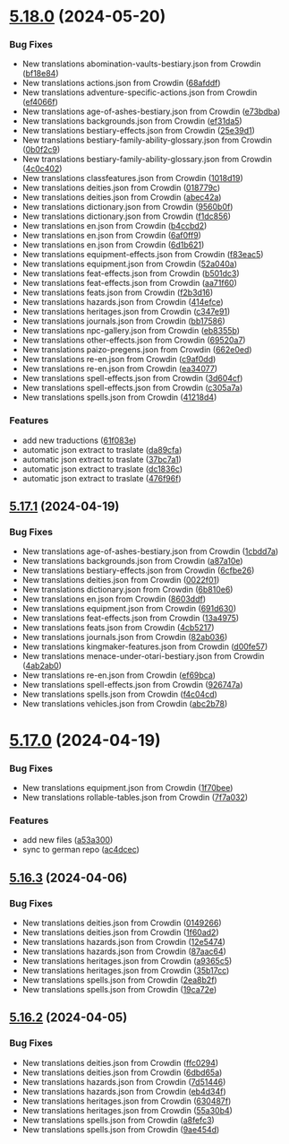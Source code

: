 # [5.18.0](https://github.com/allnnde/pf2e-esp-translation/compare/v5.17.1...v5.18.0) (2024-05-20)


### Bug Fixes

* New translations abomination-vaults-bestiary.json from Crowdin ([bf18e84](https://github.com/allnnde/pf2e-esp-translation/commit/bf18e849188174467e7a7f4ff5c7e68306fd458b))
* New translations actions.json from Crowdin ([68afddf](https://github.com/allnnde/pf2e-esp-translation/commit/68afddf576b92f2f55f223945731f75ca2cfe3cb))
* New translations adventure-specific-actions.json from Crowdin ([ef4066f](https://github.com/allnnde/pf2e-esp-translation/commit/ef4066fa02b052455bc2a27e17ff7a8070fd6283))
* New translations age-of-ashes-bestiary.json from Crowdin ([e73bdba](https://github.com/allnnde/pf2e-esp-translation/commit/e73bdba08964fbc11a2c103ae4ff8cf29af8d4d5))
* New translations backgrounds.json from Crowdin ([ef31da5](https://github.com/allnnde/pf2e-esp-translation/commit/ef31da52c3453135329d23a12fcf1ed3e0625603))
* New translations bestiary-effects.json from Crowdin ([25e39d1](https://github.com/allnnde/pf2e-esp-translation/commit/25e39d1a51ac4ef5174d8492d2a0b3917b8174e7))
* New translations bestiary-family-ability-glossary.json from Crowdin ([0b0f2c9](https://github.com/allnnde/pf2e-esp-translation/commit/0b0f2c96c994aefd5c6da5c2b7f158d1ac94e24a))
* New translations bestiary-family-ability-glossary.json from Crowdin ([4c0c402](https://github.com/allnnde/pf2e-esp-translation/commit/4c0c40234b61f474ab93eb65c906bea063fb7bfb))
* New translations classfeatures.json from Crowdin ([1018d19](https://github.com/allnnde/pf2e-esp-translation/commit/1018d19db392230e2840ca1b12e023c1fb3409b0))
* New translations deities.json from Crowdin ([018779c](https://github.com/allnnde/pf2e-esp-translation/commit/018779cd1710df85b326fda1dc7465294a548760))
* New translations deities.json from Crowdin ([abec42a](https://github.com/allnnde/pf2e-esp-translation/commit/abec42a7d8054355141a3fddc4431744796f8f88))
* New translations dictionary.json from Crowdin ([9560b0f](https://github.com/allnnde/pf2e-esp-translation/commit/9560b0fa73e61909b8c83a047fa22a19f83f7568))
* New translations dictionary.json from Crowdin ([f1dc856](https://github.com/allnnde/pf2e-esp-translation/commit/f1dc8563ae554f854c3a943b6df4dbbe752b9e62))
* New translations en.json from Crowdin ([b4ccbd2](https://github.com/allnnde/pf2e-esp-translation/commit/b4ccbd22f1bff7508d1bb3a42bb8194b6283aa73))
* New translations en.json from Crowdin ([6af0ff9](https://github.com/allnnde/pf2e-esp-translation/commit/6af0ff9083f178cfe23e9876412a73251c2049f0))
* New translations en.json from Crowdin ([6d1b621](https://github.com/allnnde/pf2e-esp-translation/commit/6d1b62185d6d8af4ea61576858c8a527c0bb5252))
* New translations equipment-effects.json from Crowdin ([f83eac5](https://github.com/allnnde/pf2e-esp-translation/commit/f83eac5276c21736c4701e9afb54a7bab74e7432))
* New translations equipment.json from Crowdin ([52a040a](https://github.com/allnnde/pf2e-esp-translation/commit/52a040a9144619728421303f944adcaf99b1e6f5))
* New translations feat-effects.json from Crowdin ([b501dc3](https://github.com/allnnde/pf2e-esp-translation/commit/b501dc3a167b91b67cf6a763b26317a1be4eead2))
* New translations feat-effects.json from Crowdin ([aa71f60](https://github.com/allnnde/pf2e-esp-translation/commit/aa71f6016aba77915078541ddab809b8ccef1dbc))
* New translations feats.json from Crowdin ([f2b3d16](https://github.com/allnnde/pf2e-esp-translation/commit/f2b3d16b53c2ebc27a5a7ecc24dea2aa57958726))
* New translations hazards.json from Crowdin ([414efce](https://github.com/allnnde/pf2e-esp-translation/commit/414efce595acbdc9a9983b5c8be59df2c724b92f))
* New translations heritages.json from Crowdin ([c347e91](https://github.com/allnnde/pf2e-esp-translation/commit/c347e91165caf529bbe8d8a92a86fb846857e695))
* New translations journals.json from Crowdin ([bb17586](https://github.com/allnnde/pf2e-esp-translation/commit/bb1758655d593fc5e5887d0ebe4240cc3c0545d5))
* New translations npc-gallery.json from Crowdin ([eb8355b](https://github.com/allnnde/pf2e-esp-translation/commit/eb8355b08e65a494d3c3516b1743e7da2fc51739))
* New translations other-effects.json from Crowdin ([69520a7](https://github.com/allnnde/pf2e-esp-translation/commit/69520a76aa11c839d2e899b78a54e907cf959e8e))
* New translations paizo-pregens.json from Crowdin ([662e0ed](https://github.com/allnnde/pf2e-esp-translation/commit/662e0ed5795631bd9502e7f153d3912319a24456))
* New translations re-en.json from Crowdin ([c9af0dd](https://github.com/allnnde/pf2e-esp-translation/commit/c9af0dd7a14dcbe4929f3113fb0fad0d019f4d6a))
* New translations re-en.json from Crowdin ([ea34077](https://github.com/allnnde/pf2e-esp-translation/commit/ea3407739849dd008be931297cf6a06bee54f4ac))
* New translations spell-effects.json from Crowdin ([3d604cf](https://github.com/allnnde/pf2e-esp-translation/commit/3d604cfbd2361a3a5c810372aa12738cdd92579b))
* New translations spell-effects.json from Crowdin ([c305a7a](https://github.com/allnnde/pf2e-esp-translation/commit/c305a7a54adf82eb21e964a94a84aaa8c6dd0606))
* New translations spells.json from Crowdin ([41218d4](https://github.com/allnnde/pf2e-esp-translation/commit/41218d468f58871bb24979fe0f4a59200bf1327e))


### Features

* add new traductions ([61f083e](https://github.com/allnnde/pf2e-esp-translation/commit/61f083ebd839369bf85bdd2c0a02bd20005c1771))
* automatic json extract to traslate ([da89cfa](https://github.com/allnnde/pf2e-esp-translation/commit/da89cfae5a83601cc0ec9b7b3f4d0634d590ee1f))
* automatic json extract to traslate ([37bc7a1](https://github.com/allnnde/pf2e-esp-translation/commit/37bc7a1c4b4ebf428639f4e8b04f22db2441a1d4))
* automatic json extract to traslate ([dc1836c](https://github.com/allnnde/pf2e-esp-translation/commit/dc1836c13b8b1b072516c8cf6465bba15604af99))
* automatic json extract to traslate ([476f96f](https://github.com/allnnde/pf2e-esp-translation/commit/476f96f2e3c06c805a5828586e9f1ebf03623c83))



## [5.17.1](https://github.com/allnnde/pf2e-esp-translation/compare/v5.17.0...v5.17.1) (2024-04-19)


### Bug Fixes

* New translations age-of-ashes-bestiary.json from Crowdin ([1cbdd7a](https://github.com/allnnde/pf2e-esp-translation/commit/1cbdd7acd0eea83cddee9b8877caf1597417d978))
* New translations backgrounds.json from Crowdin ([a87a10e](https://github.com/allnnde/pf2e-esp-translation/commit/a87a10e9299d5ef819b64e693271543ea693cd2f))
* New translations bestiary-effects.json from Crowdin ([6cfbe26](https://github.com/allnnde/pf2e-esp-translation/commit/6cfbe264701c9f3ef2495d969736742dcc0a2be6))
* New translations deities.json from Crowdin ([0022f01](https://github.com/allnnde/pf2e-esp-translation/commit/0022f019a8519340585a556ced1f6f65306416db))
* New translations dictionary.json from Crowdin ([6b810e6](https://github.com/allnnde/pf2e-esp-translation/commit/6b810e62633bb0f4a841b9194fcf57a8bcd0b75b))
* New translations en.json from Crowdin ([8603ddf](https://github.com/allnnde/pf2e-esp-translation/commit/8603ddf099a93788f7d6cd156e9d0069c5515ef8))
* New translations equipment.json from Crowdin ([691d630](https://github.com/allnnde/pf2e-esp-translation/commit/691d630f5bb04a76e62cf1ab4b2cb7049f290ef8))
* New translations feat-effects.json from Crowdin ([13a4975](https://github.com/allnnde/pf2e-esp-translation/commit/13a4975f5915ff2d8310ff3e8f5f85e53b0392d7))
* New translations feats.json from Crowdin ([4cb5217](https://github.com/allnnde/pf2e-esp-translation/commit/4cb5217b69a96457fd2a73c2dafaced74ce8735e))
* New translations journals.json from Crowdin ([82ab036](https://github.com/allnnde/pf2e-esp-translation/commit/82ab036e577896f685f0cc2d96826c3642ee83d3))
* New translations kingmaker-features.json from Crowdin ([d00fe57](https://github.com/allnnde/pf2e-esp-translation/commit/d00fe57cc9e1c796e124c41c52bb4ad61d049894))
* New translations menace-under-otari-bestiary.json from Crowdin ([4ab2ab0](https://github.com/allnnde/pf2e-esp-translation/commit/4ab2ab09e149b1589b292ab137407b0f7b5561f2))
* New translations re-en.json from Crowdin ([ef69bca](https://github.com/allnnde/pf2e-esp-translation/commit/ef69bcae99188e8bf0fc74a259d36cb76b6897ca))
* New translations spell-effects.json from Crowdin ([926747a](https://github.com/allnnde/pf2e-esp-translation/commit/926747ab00859af2587ba771f02b9a513cf0ed31))
* New translations spells.json from Crowdin ([f4c04cd](https://github.com/allnnde/pf2e-esp-translation/commit/f4c04cd18af43d48d856ffe62432003584588957))
* New translations vehicles.json from Crowdin ([abc2b78](https://github.com/allnnde/pf2e-esp-translation/commit/abc2b785027bab381a0ea5407e6b3e7ecc9c4d48))



# [5.17.0](https://github.com/allnnde/pf2e-esp-translation/compare/v5.16.3...v5.17.0) (2024-04-19)


### Bug Fixes

* New translations equipment.json from Crowdin ([1f70bee](https://github.com/allnnde/pf2e-esp-translation/commit/1f70beee0a7616f274f609e90ad47da04707fe76))
* New translations rollable-tables.json from Crowdin ([7f7a032](https://github.com/allnnde/pf2e-esp-translation/commit/7f7a03237940fec9edf24a5e712379940ab0aaa9))


### Features

* add new files ([a53a300](https://github.com/allnnde/pf2e-esp-translation/commit/a53a300aed48511cf09bfaca3d7e94cdb432a639))
* sync to german repo ([ac4dcec](https://github.com/allnnde/pf2e-esp-translation/commit/ac4dcec73b62695e753369d5f1ff9d6a421627c2))



## [5.16.3](https://github.com/allnnde/pf2e-esp-translation/compare/v5.16.2...v5.16.3) (2024-04-06)


### Bug Fixes

* New translations deities.json from Crowdin ([0149266](https://github.com/allnnde/pf2e-esp-translation/commit/01492662bdb78d6010a98e1e3cdac6ce5312de8b))
* New translations deities.json from Crowdin ([1f60ad2](https://github.com/allnnde/pf2e-esp-translation/commit/1f60ad20049c01581b38bf58690be9f4c5b83510))
* New translations hazards.json from Crowdin ([12e5474](https://github.com/allnnde/pf2e-esp-translation/commit/12e5474fbae1dd578cffbdcc02fb66d0d3e342c1))
* New translations hazards.json from Crowdin ([87aac64](https://github.com/allnnde/pf2e-esp-translation/commit/87aac64a6cf2acf969bffd2f7c34a443b2f99754))
* New translations heritages.json from Crowdin ([a9365c5](https://github.com/allnnde/pf2e-esp-translation/commit/a9365c5bc5929de4d759684bab5b36033da1cbc2))
* New translations heritages.json from Crowdin ([35b17cc](https://github.com/allnnde/pf2e-esp-translation/commit/35b17ccde8ddf3bdba2186147330511737332680))
* New translations spells.json from Crowdin ([2ea8b2f](https://github.com/allnnde/pf2e-esp-translation/commit/2ea8b2f0a8be683c5f8fa9e65d09d9677b196fcd))
* New translations spells.json from Crowdin ([19ca72e](https://github.com/allnnde/pf2e-esp-translation/commit/19ca72e71954f328a531360d68a30168e46c9c1f))



## [5.16.2](https://github.com/allnnde/pf2e-esp-translation/compare/v5.16.1...v5.16.2) (2024-04-05)


### Bug Fixes

* New translations deities.json from Crowdin ([ffc0294](https://github.com/allnnde/pf2e-esp-translation/commit/ffc0294e5103fd0d21c2f546770ea5a62180f848))
* New translations deities.json from Crowdin ([6dbd65a](https://github.com/allnnde/pf2e-esp-translation/commit/6dbd65a75c24424a5722985e7927010de2fcbc3e))
* New translations hazards.json from Crowdin ([7d51446](https://github.com/allnnde/pf2e-esp-translation/commit/7d51446ba2bcc72fda7c708f51d416fc17941f10))
* New translations hazards.json from Crowdin ([eb4d34f](https://github.com/allnnde/pf2e-esp-translation/commit/eb4d34fb988214188bcd738a20cf53d9632898e3))
* New translations heritages.json from Crowdin ([630487f](https://github.com/allnnde/pf2e-esp-translation/commit/630487f5738cea22ad70e09a0903c4d4c043d5f4))
* New translations heritages.json from Crowdin ([55a30b4](https://github.com/allnnde/pf2e-esp-translation/commit/55a30b4ade6ad9331c25ce013e111c00364308f0))
* New translations spells.json from Crowdin ([a8fefc3](https://github.com/allnnde/pf2e-esp-translation/commit/a8fefc3930de07088ff23d1dc37ee38bdfa7eafb))
* New translations spells.json from Crowdin ([9ae454d](https://github.com/allnnde/pf2e-esp-translation/commit/9ae454d2889383d375d4293caecb3184798ff85e))



